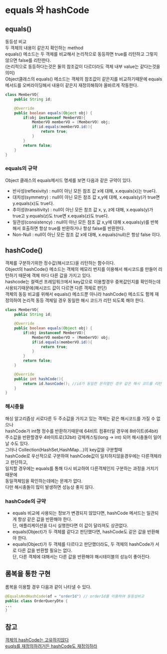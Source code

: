 # equals 와 hashCode
## equals()
동등성 비교  
두 객체의 내용이 같은지 확인하는 method  
equals() 메소드는 두 객체를 비교해서 논리적으로 동등하면 true를 리턴하고 그렇지 않으면 false를 리턴한다.  
(논리적으로 동등하다는것은 둘의 참조값이 다르더라도 객체 내부 value는 같다는것을 의미)  
Object클래스의 equals() 메소드는 객체의 참조값이 같은지를 비교하기때문에 equals메서드를 오버라이딩해서 내용이 같은지 재정의해줘야 올바르게 작동한다.  

~~~java  
class MemberVO{
	public String id;

    @Override
	public boolean equals(Object obj) {
		if(obj instanceof MemberVO){
			MemberVO memberVO = (MemberVO) obj;
			if(id.equals(memberVO.id)){
				return true;
			}
		}
		return false;
	}
}
~~~

### equals의 규약  
Object 클래스의 equals메서드 명세를 보면 다음과 같은 규약이 있다.  
- 반사성(reflexivity) : null이 아닌 모든 참조 값 x에 대해, x.equals(x)는 true다.  
- 대치성(symmetry) : null이 아닌 모든 참조 값 x,y에 대해, x.equals(y)가 true면 y.equals(x)도 true다.  
- 추이성(transitivity) : null이 아닌 모든 참조 값 x, y, z에 대해, x.equals(y)가 true고 y.equals(z)도 true면 x.equals(z)도 true다.  
- 일관성(consistency) : null이 아닌 모든 참조 값 x,y에 대해 x.equals(y)를 반복해서 호출하면 항상 true를 반환하거나 항상 false를 반환한다.  
- Non-Null : null이 아닌 모든 참조 값 x에 대해, x.equals(null)은 항상 false 이다.  



## hashCode()
객체를 구분하기위한 정수값(해시코드)을 리턴하는 함수이다.  
Object의 hashCode() 메소드는 객체의 메모리 번지를 이용해서 해시코드를 만들어 리턴하기 때문에 객체 마다 다른 값을 가지고 있다.   
hashcode는 컬렉션 프레임워크에서 key값으로 이용할경우 중복값인지를 확인하는데 사용되기때문에(해시코드 값이 다르면 다른 객체로 판단)  
객체의 동등 비교를 위해서 equals() 메소드뿐 아니라 hashCode() 메소드도 함께 재정의하여 논리적 동등 객체일 경우 동일한 해시 코드가 리턴 되도록 해야 한다.  

~~~java
class MemberVO{
	public String id;

	@Override	
	public boolean equals(Object obj) {
		if(obj instanceof MemberVO){
			MemberVO memberVO = (MemberVO) obj;
			if(id.equals(memberVO.id)){
				return true;
			}
		}
		return false;
	}

	@Override
	public int hashCode(){
		return id.hasnCode(); //id가 동일한 문자열인 경우 같은 해시 코드를 리턴
	}
}
~~~


### 해시충돌
해싱 알고리즘상 서로다른 두 주소값을 가지고 있는 객체는 같은 해시코드를 가질 수 없으나  
hashCode가 int형 정수를 반환하기때문에 64비트 컴퓨터일 경우에 8바이트(64bit) 주소값을 반환할경우 4바이트로(32bit) 강제캐스팅(long -> int) 되어 해시충돌이 일어날 수도 있다.  
그러나 Collection(HashSet,HashMap...)의 key값을 구분할때  
hashCode로 우선적으로 구분하여 hashCode값이 일치하지않을경우에는 다른객체라고 판단하고,  
일치할 경우에는 equals를 통해 다시 비교하여 다른객체인지 구분하는 과정을 거치기때문에  
동일객체임을 확인하는데에는 문제가 없다.  
다만 해시충돌이 많이 발생하면 성능상 좋지 않다.  


### hashCode의 규약  
- equals 비교에 사용되는 정보가 변경되지 않았다면, hashCode 메서드는 일관되게 항상 같은 값을 반환해야 한다.  
단, 애플리케이션을 다시 실행한다면 이 값이 달라져도 상관없다.  
- equals(Object)가 두 객체를 같다고 판단했다면, hashCode도 같은 값을 반환해야 한다.  
- equals(Object)가 두 객체를 다르다고 판단했더라도, 두 객체의 hashCode가 서로 다른 값을 반환할 필요는 없다.  
단, 다른 객체에 대해서는 다른 값을 반환해야 해시테이블의 성능이 좋아진다.



## 롬복을 통한 구현
롬복을 이용할 경우 다음과 같이 나타낼 수 있다.  
~~~java
@EqualsAndHashCode(of = "orderId") // orderId를 이용하여 동등성비교
public class OrderQueryDto {
...
}
~~~


## 참고  
[객체의 hashCode는 고유하지않다](
https://inpa.tistory.com/entry/JAVA-%E2%98%95-%EA%B0%9D%EC%B2%B4%EC%9D%98-hashCode%EB%8A%94-%EA%B3%A0%EC%9C%A0%ED%95%98%EC%A7%80-%EC%95%8A%EB%8B%A4-%E2%9D%8C)  
[euqls를 재정의하려거든 hashCode도 재정의하라](https://be-study-record.tistory.com/53#article-1--hashcode?)